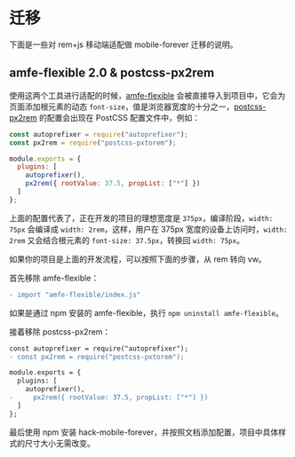# 迁移

下面是一些对 rem+js 移动端适配做 mobile-forever 迁移的说明。

## amfe-flexible 2.0 & postcss-px2rem

使用这两个工具进行适配的时候，[amfe-flexible](https://github.com/amfe/lib-flexible?tab=readme-ov-file) 会被直接导入到项目中，它会为页面添加根元素的动态 `font-size`，值是浏览器宽度的十分之一，[postcss-px2rem](https://github.com/cuth/postcss-pxtorem) 的配置会出现在 PostCSS 配置文件中，例如：

```javascript
const autoprefixer = require("autoprefixer");
const px2rem = require("postcss-pxtorem");

module.exports = {
  plugins: [
    autoprefixer(),
    px2rem({ rootValue: 37.5, propList: ["*"] })
  ]
};

```

上面的配置代表了，正在开发的项目的理想宽度是 `375px`，编译阶段，`width: 75px` 会编译成 `width: 2rem`，这样，用户在 375px 宽度的设备上访问时，`width: 2rem` 又会结合根元素的 `font-size: 37.5px`，转换回 `width: 75px`。

如果你的项目是上面的开发流程，可以按照下面的步骤，从 rem 转向 vw。

首先移除 amfe-flexible：

```diff
- import "amfe-flexible/index.js"
```

如果是通过 npm 安装的 amfe-flexible，执行 `npm uninstall amfe-flexible`。

接着移除 postcss-px2rem：

```diff
const autoprefixer = require("autoprefixer");
- const px2rem = require("postcss-pxtorem");

module.exports = {
  plugins: [
    autoprefixer(),
-     px2rem({ rootValue: 37.5, propList: ["*"] })
  ]
};
```

最后使用 npm 安装 hack-mobile-forever，并按照文档添加配置，项目中具体样式的尺寸大小无需改变。
